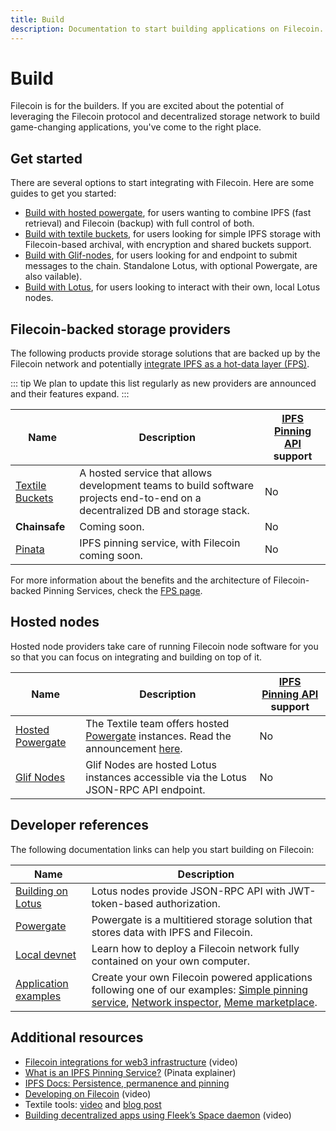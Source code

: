 ```yaml
---
title: Build
description: Documentation to start building applications on Filecoin.
---
```


# Build

Filecoin is for the builders. If you are excited about the potential of leveraging the Filecoin protocol and decentralized storage network to build game-changing applications, you've come to the right place.

## Get started

There are several options to start integrating with Filecoin. Here are some guides to get you started:

- [Build with hosted powergate](hosted-powergate.md), for users wanting to combine IPFS (fast retrieval) and Filecoin (backup) with full control of both.
- [Build with textile buckets](textile-buckets.md), for users looking for simple IPFS storage with Filecoin-based archival, with encryption and shared buckets support.
- [Build with Glif-nodes](hosted-lotus.md), for users looking for and endpoint to submit messages to the chain. Standalone Lotus, with optional Powergate, are also vailable).
- [Build with Lotus](lotus/README.md), for users looking to interact with their own, local Lotus nodes.

## Filecoin-backed storage providers

The following products provide storage solutions that are backed up by the Filecoin network and potentially [integrate IPFS as a hot-data layer (FPS)](filecoin-pinning-services.md).

::: tip
We plan to update this list regularly as new providers are announced and their features expand.
:::

| Name                                                | Description                                                                                                                   | [IPFS Pinning API](https://ipfs.github.io/pinning-services-api-spec/) support |
| --------------------------------------------------- | ----------------------------------------------------------------------------------------------------------------------------- | ----------------------------------------------------------------------------- |
| [Textile Buckets](https://docs.textile.io/buckets/) | A hosted service that allows development teams to build software projects end-to-end on a decentralized DB and storage stack. | No                                                                            |
| **Chainsafe**                                       | Coming soon.                                                                                                                  | No                                                                            |
| [Pinata](https://pinata.cloud)                      | IPFS pinning service, with Filecoin coming soon.                                                                              | No                                                                            |

For more information about the benefits and the architecture of Filecoin-backed Pinning Services, check the [FPS page](filecoin-pinning-services.md).

## Hosted nodes

Hosted node providers take care of running Filecoin node software for you so that you can focus on integrating and building on top of it.

| Name                                                          | Description                                                                                                                                                                                              | [IPFS Pinning API](https://ipfs.github.io/pinning-services-api-spec/) support |
| ------------------------------------------------------------- | -------------------------------------------------------------------------------------------------------------------------------------------------------------------------------------------------------- | ----------------------------------------------------------------------------- |
| [Hosted Powergate](https://blog.textile.io/hosted-powergate/) | The Textile team offers hosted [Powergate](../store/powergate.md) instances. Read the announcement [here](https://blog.textile.io/announcing-managed-powergate-instances-enterprise-filecoin-and-ipfs/). | No                                                                            |
| [Glif Nodes](hosted-lotus.md)                                 | Glif Nodes are hosted Lotus instances accessible via the Lotus JSON-RPC API endpoint.                                                                                                                    | No                                                                            |

## Developer references

The following documentation links can help you start building on Filecoin:

| Name                                       | Description                                                                                                                                                                                                                                                                 |
| ------------------------------------------ | --------------------------------------------------------------------------------------------------------------------------------------------------------------------------------------------------------------------------------------------------------------------------- |
| [Building on Lotus](lotus/README.md)       | Lotus nodes provide JSON-RPC API with JWT-token-based authorization.                                                                                                                                                                                                        |
| [Powergate](../store/powergate.md)         | Powergate is a multitiered storage solution that stores data with IPFS and Filecoin.                                                                                                                                                                                        |
| [Local devnet](local-devnet.md)            | Learn how to deploy a Filecoin network fully contained on your own computer.                                                                                                                                                                                                |
| [Application examples](examples/README.md) | Create your own Filecoin powered applications following one of our examples: [Simple pinning service](examples/simple-pinning-service/overview.md), [Network inspector](examples/network-inspector/overview.md), [Meme marketplace](examples/meme-marketplace/overview.md). |

## Additional resources

- [Filecoin integrations for web3 infrastructure](https://www.youtube.com/watch?v=Q0oe6i7d1u4) (video)
- [What is an IPFS Pinning Service?](https://medium.com/pinata/what-is-an-ipfs-pinning-service-f6ed4cd7e475#:~:text=An%20IPFS%20pinning%20service%20is,running%20your%20own%20IPFS%20nodes.) (Pinata explainer)
- [IPFS Docs: Persistence, permanence and pinning](https://docs.ipfs.io/concepts/persistence/)
- [Developing on Filecoin](https://www.youtube.com/watch?v=aGCpq0Xf-w8) (video)
- Textile tools: [video](https://www.youtube.com/watch?v=IZ8M9m9_uJY) and [blog post](https://blog.textile.io/developer-tools-for-filecoin-ipfs-web/)
- [Building decentralized apps using Fleek’s Space daemon](https://www.youtube.com/watch?v=pWJ5fty-7mA) (video)
